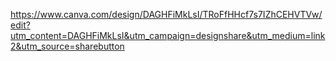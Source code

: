 https://www.canva.com/design/DAGHFiMkLsI/TRoFfHHcf7s7IZhCEHVTVw/edit?utm_content=DAGHFiMkLsI&utm_campaign=designshare&utm_medium=link2&utm_source=sharebutton
